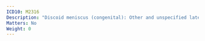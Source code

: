 ```yaml
---
ICD10: M2316
Description: "Discoid meniscus (congenital): Other and unspecified lateral meniscus"
Matters: No
Weight: 0
---
```

